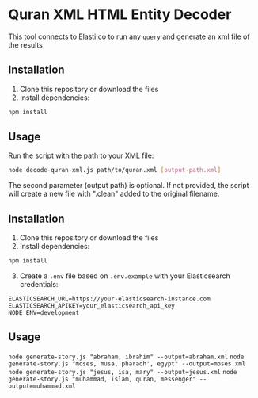 # Quran XML HTML Entity Decoder

This tool connects to Elasti.co to run any `query` and generate an xml file of the results

## Installation

1. Clone this repository or download the files
2. Install dependencies:

```bash
npm install
```

## Usage

Run the script with the path to your XML file:

```bash
node decode-quran-xml.js path/to/quran.xml [output-path.xml]
```

The second parameter (output path) is optional. If not provided, the script will create a new file with ".clean" added to the original filename.

## Installation

1. Clone this repository or download the files
2. Install dependencies:

```bash
npm install
```

3. Create a `.env` file based on `.env.example` with your Elasticsearch credentials:

```
ELASTICSEARCH_URL=https://your-elasticsearch-instance.com
ELASTICSEARCH_APIKEY=your_elasticsearch_api_key
NODE_ENV=development
```

## Usage

`node generate-story.js "abraham, ibrahim" --output=abraham.xml`
`node generate-story.js "moses, musa, pharaoh', egypt" --output=moses.xml`
`node generate-story.js "jesus, isa, mary" --output=jesus.xml`
`node generate-story.js "muhammad, islam, quran, messenger" --output=muhammad.xml`